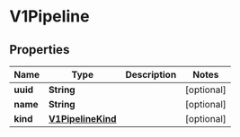 
# V1Pipeline

## Properties
Name | Type | Description | Notes
------------ | ------------- | ------------- | -------------
**uuid** | **String** |  |  [optional]
**name** | **String** |  |  [optional]
**kind** | [**V1PipelineKind**](V1PipelineKind.md) |  |  [optional]



